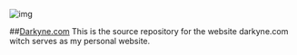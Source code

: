 ![img](https://cdn.cloudflare.steamstatic.com/steamcommunity/public/images/avatars/26/264294e4bb10e46f7ab4b093e0f68448f5ee30c9_full.jpg)

##[Darkyne.com](https://darkyne.com)
This is the source repository for the website darkyne.com witch serves as my personal website.
